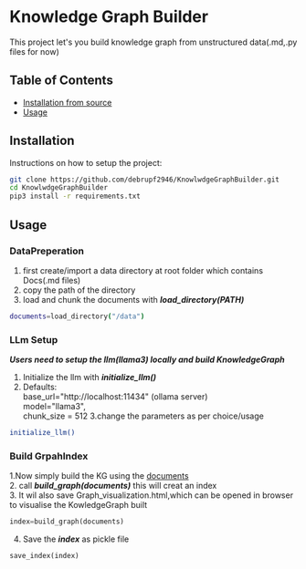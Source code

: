 # Knowledge Graph Builder
This project let's you build knowledge graph from unstructured data(.md,.py files for now)

## Table of Contents

- [Installation from source](#installation)
- [Usage](#usage)
<!--- [Features](#features)-->

## Installation

Instructions on how to setup the project:

```bash
git clone https://github.com/debrupf2946/KnowlwdgeGraphBuilder.git
cd KnowlwdgeGraphBuilder
pip3 install -r requirements.txt
```
## Usage
### DataPreperation
1. first create/import a data directory  at root folder which contains Docs(.md files)
2. copy the path of the directory
3. load and chunk the documents with ***load_directory(PATH)***
```bash
documents=load_directory("/data")
```
### LLm Setup
***Users need to setup the llm(llama3) locally and build KnowledgeGraph***
1. Initialize the llm with ***initialize_llm()***
2. Defaults:  
            base_url="http://localhost:11434" (ollama server)   
            model="llama3",  
            chunk_size = 512
3.change the parameters as per choice/usage
```bash
initialize_llm()
```
### Build GrpahIndex
1.Now simply build the KG using the [documents](###DataPreperation)  
2. call ***build_graph(documents)*** this will creat an index  
3. It wil also save Graph_visualization.html,which can be opened in browser to visualise the KowledgeGraph built
```python
index=build_graph(documents)
```
4. Save the ***index*** as pickle file
```python
save_index(index)
```